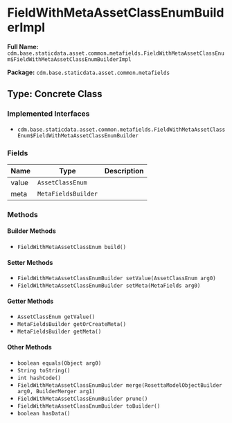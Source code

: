 # FieldWithMetaAssetClassEnumBuilderImpl

**Full Name:** `cdm.base.staticdata.asset.common.metafields.FieldWithMetaAssetClassEnum$FieldWithMetaAssetClassEnumBuilderImpl`

**Package:** `cdm.base.staticdata.asset.common.metafields`

## Type: Concrete Class

### Implemented Interfaces

- `cdm.base.staticdata.asset.common.metafields.FieldWithMetaAssetClassEnum$FieldWithMetaAssetClassEnumBuilder`

### Fields

| Name | Type | Description |
|------|------|-------------|
| value | `AssetClassEnum` |  |
| meta | `MetaFieldsBuilder` |  |

### Methods

#### Builder Methods

- `FieldWithMetaAssetClassEnum build()`

#### Setter Methods

- `FieldWithMetaAssetClassEnumBuilder setValue(AssetClassEnum arg0)`
- `FieldWithMetaAssetClassEnumBuilder setMeta(MetaFields arg0)`

#### Getter Methods

- `AssetClassEnum getValue()`
- `MetaFieldsBuilder getOrCreateMeta()`
- `MetaFieldsBuilder getMeta()`

#### Other Methods

- `boolean equals(Object arg0)`
- `String toString()`
- `int hashCode()`
- `FieldWithMetaAssetClassEnumBuilder merge(RosettaModelObjectBuilder arg0, BuilderMerger arg1)`
- `FieldWithMetaAssetClassEnumBuilder prune()`
- `FieldWithMetaAssetClassEnumBuilder toBuilder()`
- `boolean hasData()`

